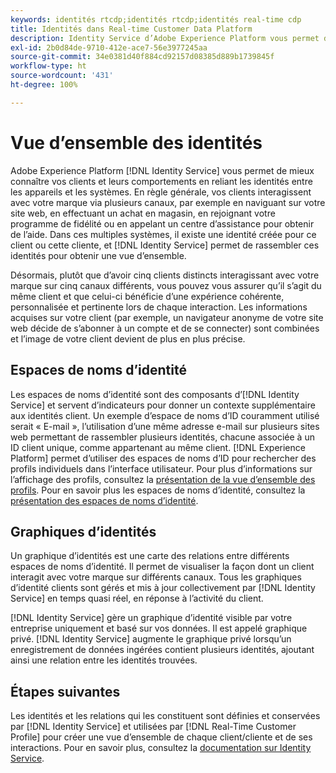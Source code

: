 ```yaml
---
keywords: identités rtcdp;identités rtcdp;identités real-time cdp
title: Identités dans Real-time Customer Data Platform
description: Identity Service d’Adobe Experience Platform vous permet de mieux connaître vos clients et leurs comportements en rapprochant des identités entre appareils et systèmes.
exl-id: 2b0d84de-9710-412e-ace7-56e3977245aa
source-git-commit: 34e0381d40f884cd92157d08385d889b1739845f
workflow-type: ht
source-wordcount: '431'
ht-degree: 100%

---
```


# Vue d’ensemble des identités

Adobe Experience Platform [!DNL Identity Service] vous permet de mieux connaître vos clients et leurs comportements en reliant les identités entre les appareils et les systèmes. En règle générale, vos clients interagissent avec votre marque via plusieurs canaux, par exemple en naviguant sur votre site web, en effectuant un achat en magasin, en rejoignant votre programme de fidélité ou en appelant un centre d’assistance pour obtenir de l’aide. Dans ces multiples systèmes, il existe une identité créée pour ce client ou cette cliente, et [!DNL Identity Service] permet de rassembler ces identités pour obtenir une vue d’ensemble.

Désormais, plutôt que d’avoir cinq clients distincts interagissant avec votre marque sur cinq canaux différents, vous pouvez vous assurer qu’il s’agit du même client et que celui-ci bénéficie d’une expérience cohérente, personnalisée et pertinente lors de chaque interaction. Les informations acquises sur votre client (par exemple, un navigateur anonyme de votre site web décide de s’abonner à un compte et de se connecter) sont combinées et l’image de votre client devient de plus en plus précise.

## Espaces de noms d’identité

Les espaces de noms d’identité sont des composants d’[!DNL Identity Service] et servent d’indicateurs pour donner un contexte supplémentaire aux identités client. Un exemple d’espace de noms d’ID couramment utilisé serait « E-mail », l’utilisation d’une même adresse e-mail sur plusieurs sites web permettant de rassembler plusieurs identités, chacune associée à un ID client unique, comme appartenant au même client. [!DNL Experience Platform] permet d’utiliser des espaces de noms d’ID pour rechercher des profils individuels dans l’interface utilisateur. Pour plus d’informations sur l’affichage des profils, consultez la [présentation de la vue d’ensemble des profils](profile-browse.md). Pour en savoir plus les espaces de noms d’identité, consultez la [présentation des espaces de noms d’identité](../../identity-service/namespaces.md).

## Graphiques d’identités

Un graphique d’identités est une carte des relations entre différents espaces de noms d’identité. Il permet de visualiser la façon dont un client interagit avec votre marque sur différents canaux. Tous les graphiques dʼidentité clients sont gérés et mis à jour collectivement par [!DNL Identity Service] en temps quasi réel, en réponse à lʼactivité du client.

[!DNL Identity Service] gère un graphique d’identité visible par votre entreprise uniquement et basé sur vos données. Il est appelé graphique privé. [!DNL Identity Service] augmente le graphique privé lorsqu’un enregistrement de données ingérées contient plusieurs identités, ajoutant ainsi une relation entre les identités trouvées.

## Étapes suivantes

Les identités et les relations qui les constituent sont définies et conservées par [!DNL Identity Service] et utilisées par [!DNL Real-Time Customer Profile] pour créer une vue d’ensemble de chaque client/cliente et de ses interactions. Pour en savoir plus, consultez la [documentation sur Identity Service](../../identity-service/home.md).
